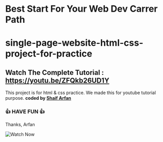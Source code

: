 # Best Start For Your Web Dev Carrer Path
# single-page-website-html-css-project-for-practice
## Watch The Complete Tutorial : https://youtu.be/ZFQkb26UD1Y

This project is for html &amp; css practice. We made this for youtube tutorial purpose.
<b>coded by [Shaif Arfan](https://github.com/shaifarfan)</b>
### 👍 HAVE FUN 👍
Thanks, Arfan

![Watch Now](./img/Design.jpg)
